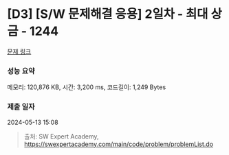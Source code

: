 # [D3] [S/W 문제해결 응용] 2일차 - 최대 상금 - 1244 

[문제 링크](https://swexpertacademy.com/main/code/problem/problemDetail.do?contestProbId=AV15Khn6AN0CFAYD) 

### 성능 요약

메모리: 120,876 KB, 시간: 3,200 ms, 코드길이: 1,249 Bytes

### 제출 일자

2024-05-13 15:08



> 출처: SW Expert Academy, https://swexpertacademy.com/main/code/problem/problemList.do